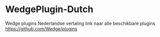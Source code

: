 WedgePlugin-Dutch
=================
Wedge plugins Nederlandse vertaling
link naar alle beschikbare plugins https://github.com/Wedge/plugins
